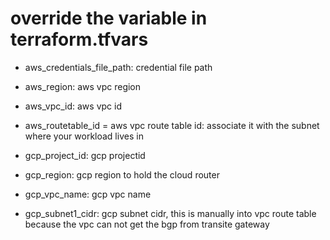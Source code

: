 # override the variable in terraform.tfvars

- aws_credentials_file_path:     credential file path

- aws_region: aws vpc region

- aws_vpc_id: aws vpc id

- aws_routetable_id = aws vpc route table id: associate it with the subnet where your workload lives in

- gcp_project_id: gcp projectid

- gcp_region: gcp region to hold the cloud router

- gcp_vpc_name: gcp vpc name

- gcp_subnet1_cidr: gcp subnet cidr, this is manually into vpc route table because the vpc can not get the bgp from transite gateway
